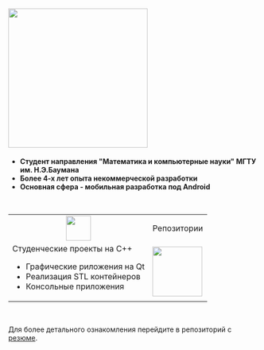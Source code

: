 # <img src="https://img.shields.io/badge/Немного_информации_о_себе-0174BE" width="280"/>
- **Студент направления "Математика и компьютерные науки" МГТУ им. Н.Э.Баумана**
- **Более 4-х лет опыта некоммерческой разработки**
- **Основная сфера - мобильная разработка под Android**
<br />
<div align="left">
    <table>
        <tr align="center">
            <td>
                <img src="https://cdn.jsdelivr.net/gh/devicons/devicon@latest/icons/cplusplus/cplusplus-original.svg" width="50"/>
            </td>
            <td>
                Репозитории
            </td>
        </tr>
        <tr>
            <td>
                Студенческие проекты на C++
                <ul>
                  <li>Графические риложения на Qt</li>
                  <li>Реализация STL контейнеров</li>
                  <li>Консольные приложения</li>
                </ul>
            </td>
            <td>
                <a href="https://virtual.fn11.bmstu.ru/student-gitlab/dashboard/projects">
                    <img src="https://cdn.jsdelivr.net/gh/devicons/devicon@latest/icons/gitlab/gitlab-plain-wordmark.svg" width="100"/>
                </a>
            </td>
        </tr>
    </table>
</div> <br />

Для более детального ознакомления перейдите в репозиторий с [резюме](https://github.com/nepavellab/CV).
<!--
# <img src="https://img.shields.io/badge/Workflow_statistics-0174BE" width="200"/>
<div align="left">
    <table>
        <tr>
            <td>
                <img src="https://cdn.jsdelivr.net/gh/devicons/devicon@latest/icons/git/git-original.svg" width="120"/>
            </td>
            <td>
               <img src="https://github-readme-stats.vercel.app/api/top-langs/?username=nepavellab&hide_progress=true&theme=transparent&hide_border=true" width="400"/>
            </td>
        </tr>
    </table>
</div>-->
